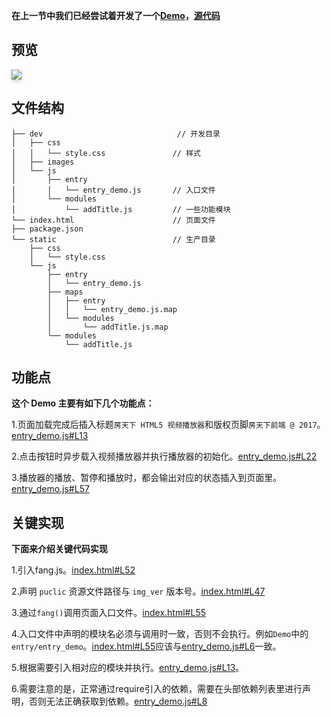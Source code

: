 **在上一节中我们已经尝试着开发了一个[Demo](//fangfis.github.io/fangfis-doc/demo/)，[源代码](//www.github.com/fangfis/fangfis-doc/)**

## 预览

<img src="https://ws2.sinaimg.cn/large/006tNc79ly1fhv5n5wc9mj30m50ffq33.jpg" style="box-shadow: 0 2px 6px rgba(0,0,0,.2)">

## 文件结构

```
├── dev                              // 开发目录
│   ├── css
│   │   └── style.css               // 样式
│   ├── images
│   └── js
│       ├── entry
│       │   └── entry_demo.js       // 入口文件
│       └── modules
│           └── addTitle.js         // 一些功能模块
└── index.html                      // 页面文件
├── package.json
└── static                          // 生产目录
    ├── css
    │   └── style.css
    └── js
        ├── entry
        │   └── entry_demo.js
        ├── maps
        │   ├── entry
        │   │   └── entry_demo.js.map
        │   └── modules
        │       └── addTitle.js.map
        └── modules
            └── addTitle.js
```

## 功能点

**这个 Demo 主要有如下几个功能点：**

1.页面加载完成后插入标题`房天下 HTML5 视频播放器`和版权页脚`房天下前端 @ 2017`。[entry_demo.js#L13](https://github.com/fangfis/fangfis-doc/blob/master/demo/dev/js/entry/entry_demo.js#L13)

2.点击按钮时异步载入视频播放器并执行播放器的初始化。[entry_demo.js#L22](https://github.com/fangfis/fangfis-doc/blob/master/demo/dev/js/entry/entry_demo.js#L22)

3.播放器的播放、暂停和播放时，都会输出对应的状态插入到页面里。[entry_demo.js#L57](https://github.com/fangfis/fangfis-doc/blob/master/demo/dev/js/entry/entry_demo.js#L57)

## 关键实现
**下面来介绍关键代码实现**

1.引入fang.js。[index.html#L52](https://github.com/fangfis/fangfis-doc/blob/master/demo/index.html#L52)

2.声明 `puclic` 资源文件路径与 `img_ver` 版本号。[index.html#L47](https://github.com/fangfis/fangfis-doc/blob/master/demo/index.html#L47)

3.通过`fang()`调用页面入口文件。[index.html#L55](https://github.com/fangfis/fangfis-doc/blob/master/demo/index.html#L55)

4.入口文件中声明的模块名必须与调用时一致，否则不会执行。例如`Demo`中的`entry/entry_demo`。[index.html#L55](https://github.com/fangfis/fangfis-doc/blob/master/demo/index.html#L55)应该与[entry_demo.js#L6](https://github.com/fangfis/fangfis-doc/blob/master/demo/dev/js/entry/entry_demo.js#L6)一致。

5.根据需要引入相对应的模块并执行。[entry_demo.js#L13](https://github.com/fangfis/fangfis-doc/blob/master/demo/dev/js/entry/entry_demo.js#L13)。

6.需要注意的是，正常通过require引入的依赖，需要在头部依赖列表里进行声明，否则无法正确获取到依赖。[entry_demo.js#L8](https://github.com/fangfis/fangfis-doc/blob/master/demo/dev/js/entry/entry_demo.js#L8)
